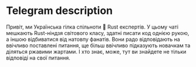 # Telegram description

Привіт, ми Українська гілка спільноти 🦀 Rust експертів. У цьому чаті мешкають Rust-ніндзя світового класу, здатні писати код однією рукою, а іншою відбиватися від натовпу фанатів. Вони радо відповідають на ввічливо поставлені питання, ще більш ввічливо підказують новачкам та діляться ржавими жартами. І хто знає, може, тут ви знайдете не тільки відповіді на свої питання.

